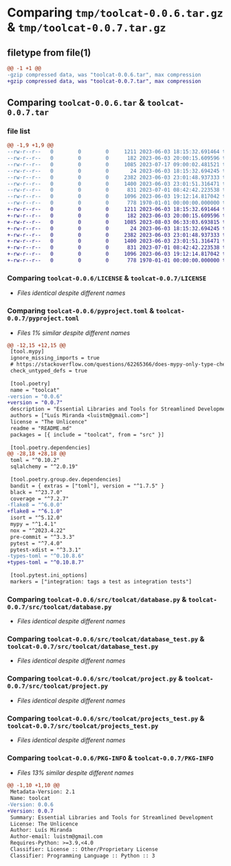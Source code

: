# Comparing `tmp/toolcat-0.0.6.tar.gz` & `tmp/toolcat-0.0.7.tar.gz`

## filetype from file(1)

```diff
@@ -1 +1 @@
-gzip compressed data, was "toolcat-0.0.6.tar", max compression
+gzip compressed data, was "toolcat-0.0.7.tar", max compression
```

## Comparing `toolcat-0.0.6.tar` & `toolcat-0.0.7.tar`

### file list

```diff
@@ -1,9 +1,9 @@
--rw-r--r--   0        0        0     1211 2023-06-03 18:15:32.691464 toolcat-0.0.6/LICENSE
--rw-r--r--   0        0        0      182 2023-06-03 20:00:15.609596 toolcat-0.0.6/README.md
--rw-r--r--   0        0        0     1085 2023-07-17 09:00:02.481521 toolcat-0.0.6/pyproject.toml
--rw-r--r--   0        0        0       24 2023-06-03 18:15:32.694245 toolcat-0.0.6/src/toolcat/__init__.py
--rw-r--r--   0        0        0     2382 2023-06-03 23:01:48.937333 toolcat-0.0.6/src/toolcat/database.py
--rw-r--r--   0        0        0     1400 2023-06-03 23:01:51.316471 toolcat-0.0.6/src/toolcat/database_test.py
--rw-r--r--   0        0        0      831 2023-07-01 08:42:42.223538 toolcat-0.0.6/src/toolcat/project.py
--rw-r--r--   0        0        0     1096 2023-06-03 19:12:14.817042 toolcat-0.0.6/src/toolcat/projects_test.py
--rw-r--r--   0        0        0      778 1970-01-01 00:00:00.000000 toolcat-0.0.6/PKG-INFO
+-rw-r--r--   0        0        0     1211 2023-06-03 18:15:32.691464 toolcat-0.0.7/LICENSE
+-rw-r--r--   0        0        0      182 2023-06-03 20:00:15.609596 toolcat-0.0.7/README.md
+-rw-r--r--   0        0        0     1085 2023-08-03 06:33:03.693815 toolcat-0.0.7/pyproject.toml
+-rw-r--r--   0        0        0       24 2023-06-03 18:15:32.694245 toolcat-0.0.7/src/toolcat/__init__.py
+-rw-r--r--   0        0        0     2382 2023-06-03 23:01:48.937333 toolcat-0.0.7/src/toolcat/database.py
+-rw-r--r--   0        0        0     1400 2023-06-03 23:01:51.316471 toolcat-0.0.7/src/toolcat/database_test.py
+-rw-r--r--   0        0        0      831 2023-07-01 08:42:42.223538 toolcat-0.0.7/src/toolcat/project.py
+-rw-r--r--   0        0        0     1096 2023-06-03 19:12:14.817042 toolcat-0.0.7/src/toolcat/projects_test.py
+-rw-r--r--   0        0        0      778 1970-01-01 00:00:00.000000 toolcat-0.0.7/PKG-INFO
```

### Comparing `toolcat-0.0.6/LICENSE` & `toolcat-0.0.7/LICENSE`

 * *Files identical despite different names*

### Comparing `toolcat-0.0.6/pyproject.toml` & `toolcat-0.0.7/pyproject.toml`

 * *Files 1% similar despite different names*

```diff
@@ -12,15 +12,15 @@
 [tool.mypy]
 ignore_missing_imports = true
 # https://stackoverflow.com/questions/62265366/does-mypy-only-type-check-a-function-if-it-declares-a-return-type
 check_untyped_defs = true
 
 [tool.poetry]
 name = "toolcat"
-version = "0.0.6"
+version = "0.0.7"
 description = "Essential Libraries and Tools for Streamlined Development"
 authors = ["Luís Miranda <luistm@gmail.com>"]
 license = "The Unlicence"
 readme = "README.md"
 packages = [{ include = "toolcat", from = "src" }]
 
 [tool.poetry.dependencies]
@@ -28,18 +28,18 @@
 toml = "^0.10.2"
 sqlalchemy = "^2.0.19"
 
 [tool.poetry.group.dev.dependencies]
 bandit = { extras = ["toml"], version = "^1.7.5" }
 black = "^23.7.0"
 coverage = "^7.2.7"
-flake8 = "^6.0.0"
+flake8 = "^6.1.0"
 isort = "^5.12.0"
 mypy = "^1.4.1"
 nox = "^2023.4.22"
 pre-commit = "^3.3.3"
 pytest = "^7.4.0"
 pytest-xdist = "^3.3.1"
-types-toml = "^0.10.8.6"
+types-toml = "^0.10.8.7"
 
 [tool.pytest.ini_options]
 markers = ["integration: tags a test as integration tests"]
```

### Comparing `toolcat-0.0.6/src/toolcat/database.py` & `toolcat-0.0.7/src/toolcat/database.py`

 * *Files identical despite different names*

### Comparing `toolcat-0.0.6/src/toolcat/database_test.py` & `toolcat-0.0.7/src/toolcat/database_test.py`

 * *Files identical despite different names*

### Comparing `toolcat-0.0.6/src/toolcat/project.py` & `toolcat-0.0.7/src/toolcat/project.py`

 * *Files identical despite different names*

### Comparing `toolcat-0.0.6/src/toolcat/projects_test.py` & `toolcat-0.0.7/src/toolcat/projects_test.py`

 * *Files identical despite different names*

### Comparing `toolcat-0.0.6/PKG-INFO` & `toolcat-0.0.7/PKG-INFO`

 * *Files 13% similar despite different names*

```diff
@@ -1,10 +1,10 @@
 Metadata-Version: 2.1
 Name: toolcat
-Version: 0.0.6
+Version: 0.0.7
 Summary: Essential Libraries and Tools for Streamlined Development
 License: The Unlicence
 Author: Luís Miranda
 Author-email: luistm@gmail.com
 Requires-Python: >=3.9,<4.0
 Classifier: License :: Other/Proprietary License
 Classifier: Programming Language :: Python :: 3
```

